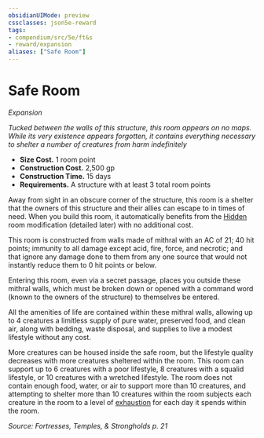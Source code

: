 ```yaml
---
obsidianUIMode: preview
cssclasses: json5e-reward
tags:
- compendium/src/5e/ft&s
- reward/expansion
aliases: ["Safe Room"]
---
```

# Safe Room
*Expansion*  

*Tucked between the walls of this structure, this room appears on no maps. While its very existence appears forgotten, it contains everything necessary to shelter a number of creatures from harm indefinitely*

- **Size Cost.** 1 room point  
- **Construction Cost.** 2,500 gp  
- **Construction Time.** 15 days  
- **Requirements.** A structure with at least 3 total room points  

Away from sight in an obscure corner of the structure, this room is a shelter that the owners of this structure and their allies can escape to in times of need. When you build this room, it automatically benefits from the [Hidden](2-Mechanics/CLI/rewards/hidden-ft-s.md) room modification (detailed later) with no additional cost.

This room is constructed from walls made of mithral with an AC of 21; 40 hit points; immunity to all damage except acid, fire, force, and necrotic; and that ignore any damage done to them from any one source that would not instantly reduce them to 0 hit points or below.

Entering this room, even via a secret passage, places you outside these mithral walls, which must be broken down or opened with a command word (known to the owners of the structure) to themselves be entered.

All the amenities of life are contained within these mithral walls, allowing up to 4 creatures a limitless supply of pure water, preserved food, and clean air, along with bedding, waste disposal, and supplies to live a modest lifestyle without any cost.

More creatures can be housed inside the safe room, but the lifestyle quality decreases with more creatures sheltered within the room. This room can support up to 6 creatures with a poor lifestyle, 8 creatures with a squalid lifestyle, or 10 creatures with a wretched lifestyle. The room does not contain enough food, water, or air to support more than 10 creatures, and attempting to shelter more than 10 creatures within the room subjects each creature in the room to a level of [exhaustion](2-Mechanics/CLI/rules/conditions.md#exhaustion) for each day it spends within the room.

*Source: Fortresses, Temples, & Strongholds p. 21*